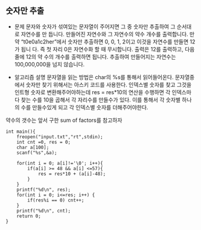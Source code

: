 ## 숫자만 추출

* 문제
문자와 숫자가 섞여있는 문자열이 주어지면 그 중 숫자만 추출하여 그 순서대로 자연수를 만
듭니다. 만들어진 자연수와 그 자연수의 약수 개수를 출력합니다.
만약 “t0e0a1c2her”에서 숫자만 추출하면 0, 0, 1, 2이고 이것을 자연수를 만들면 12가 됩니
다. 즉 첫 자리 0은 자연수화 할 때 무시합니다. 출력은 12를 출력하고, 다음 줄에 12의 약
수의 개수를 출력하면 됩니다.
추출하여 만들어지는 자연수는 100,000,000을 넘지 않습니다.

* 알고리즘 설명
문자열을 읽는 방법은 char의 %s를 통해서 읽어들어온다.
문자열중에서 숫자만 찾기 위해서는 아스키 코드를 사용한다. 
인덱스별 숫자를 찾고 그것을 인트형 숫자로 변환해주어야하는데 
res = res*10의 연산을 수행하면 각 인덱스마다 찾는 수를 10을 곱해서 각 자리수를 만들수가 있다. 이를 통해서 각 숫자별 하나의 수를 만들수있게 되고 각 인덱스별 숫자를 더해주어야한다.

약수의 갯수는 앞서 구한 sum of factors를 참고하자 

```
int main(){
	freopen("input.txt","rt",stdin);
	int cnt =0, res = 0;
	char a[100];
	scanf("%s",&a);

	for(int i = 0; a[i]!='\0'; i++){
		if(a[i] >= 48 && a[i] <=57){
			res = res*10 + (a[i]-48);
		}
	}
	printf("%d\n", res);
	for(int i = 0; i<=res; i++) {
		if(res%i == 0) cnt++;
	}
	printf("%d\n", cnt);
	return 0;
}
```
